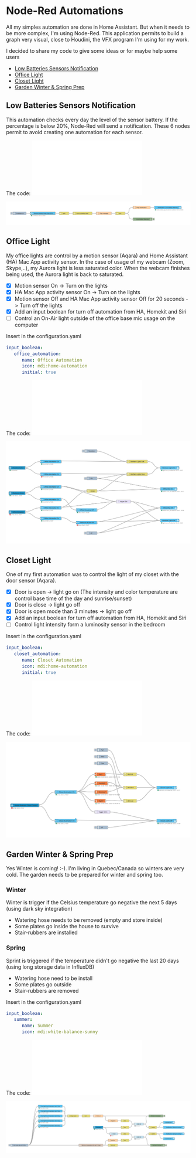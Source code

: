 # Node-Red Automations #

All my simples automation are done in Home Assistant. But when it needs to be more complex, I'm using Node-Red. 
This application permits to build a graph very visual, close to Houdini, the VFX program I'm using for my work.

I decided to share my code to give some ideas or for maybe help some users

- [Low Batteries Sensors Notification](#low-batteries-sensors-notification)
- [Office Light](#office-light)
- [Closet Light](#closet-light)
- [Garden Winter & Spring Prep](#garden-winter--spring-prep)

## Low Batteries Sensors Notification ##
This automation checks every day the level of the sensor battery. If the percentage is below 20%, Node-Red will send a notification. 
These 6 nodes permit to avoid creating one automation for each sensor.

The code: ![Low Batteries Sensors Notification Json](lowBatteriesSensorsNotification.json)

![Low Batteries Sensors Notification Graph](lowBatteriesSensorsNotification.png)

## Office Light ##
My office lights are control by a motion sensor (Aqara) and Home Assistant (HA) Mac App activity sensor. 
In the case of usage of my webcam (Zoom, Skype,..), my Aurora light is less saturated color. When the webcam finishes being used, the Aurora light is back to saturated.
- [x] Motion sensor On -> Turn on the lights
- [x] HA Mac App activity sensor On -> Turn on the lights
- [x] Motion sensor Off and HA Mac App activity sensor Off for 20 seconds -> Turn off the lights
- [x] Add an input boolean for turn off automation from HA, Homekit and Siri
- [ ] Control an On-Air light outside of the office base mic usage on the computer

Insert in the configuration.yaml
```yml
input_boolean:
   office_automation:
      name: Office Automation
      icon: mdi:home-automation
      initial: true
```

The code: ![Office Light Json](officeLight.json)

![Office Light Graph](officeLight.png)


## Closet Light ##

One of my first automation was to control the light of my closet with the door sensor (Aqara).
- [x] Door is open -> light go on
	(The intensity and color temperature are control base time of the day and sunrise/sunset)
- [x] Door is close -> light go off 
- [x] Door is open mode than 3 minutes -> light go off
- [x] Add an input boolean for turn off automation from HA, Homekit and Siri
- [ ] Control light intensity form a luminosity sensor in the bedroom

Insert in the configuration.yaml
```yml
input_boolean:
   closet_automation:
      name: Closet Automation
      icon: mdi:home-automation
      initial: true
```

The code: ![Closet Light Json](closetLight.json)

![Closet Light Graph](closetLight.png)


## Garden Winter & Spring Prep ##

Yes  Winter is coming! :-). 
I'm living in Quebec/Canada so winters are very cold. 
The garden needs to be prepared for winter and spring too.

### Winter ###
Winter is trigger if the Celsius temperature go negative the next  5 days (using dark sky integration)
- Watering hose needs to be removed (empty and store inside)
- Some plates go inside the house to survive
- Stair-rubbers are installed

### Spring ###
Sprint is triggered if the temperature didn't go negative the last 20 days (using long storage data in InfluxDB)
- Watering hose need to be install
- Some plates go outside
- Stair-rubbers are removed

Insert in the configuration.yaml
```yml
input_boolean:
   summer:
      name: Summer
      icon: mdi:white-balance-sunny
```

The code: ![Garden Winter & Spring Prep Json](gardenWinterSpringPrep.json)

![Garden Winter & Spring Prep Graph](gardenWinterSpringPrep.png)
